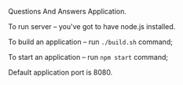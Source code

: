 Questions And Answers Application.

To run server – you've got to have node.js installed.

To build an application – run `./build.sh` command;

To start an application – run `npm start` command;

Default application port is 8080.